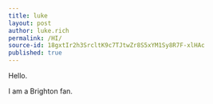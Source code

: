 ```yaml
---
title: luke
layout: post
author: luke.rich
permalink: /HI/
source-id: 18gxtIr2h3SrcltK9c7TJtwZr8S5xYM1Sy8R7F-xlHAc
published: true
---
```

Hello. 

I am a Brighton fan. 

